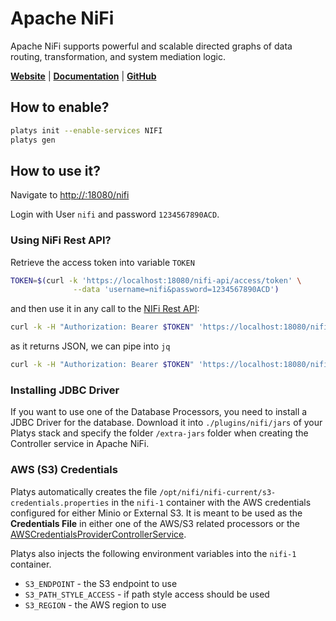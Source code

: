 # Apache NiFi

Apache NiFi supports powerful and scalable directed graphs of data routing, transformation, and system mediation logic.

**[Website](https://nifi.apache.org/)** | **[Documentation](https://nifi.apache.org/docs.html)** | **[GitHub](https://github.com/apache/nifi)**

## How to enable?

```bash
platys init --enable-services NIFI
platys gen
```

## How to use it?

Navigate to <http://:18080/nifi>

Login with User `nifi` and password `1234567890ACD`.

### Using NiFi Rest API?

Retrieve the access token into variable `TOKEN`

```bash
TOKEN=$(curl -k 'https://localhost:18080/nifi-api/access/token' \
              --data 'username=nifi&password=1234567890ACD')
```

and then use it in any call to the [NIFi Rest API](https://nifi.apache.org/docs/nifi-docs/rest-api/index.html):

```bash
curl -k -H "Authorization: Bearer $TOKEN" 'https://localhost:18080/nifi-api/flow/current-user'  
```

as it returns JSON, we can pipe into `jq`

```bash
curl -k -H "Authorization: Bearer $TOKEN" 'https://localhost:18080/nifi-api/flow/current-user' | jq
```

### Installing JDBC Driver

If you want to use one of the Database Processors, you need to install a JDBC Driver for the database. Download it into `./plugins/nifi/jars` of your Platys stack and specify the folder `/extra-jars` folder when creating the Controller service in Apache NiFi.

### AWS (S3) Credentials

Platys automatically creates the file `/opt/nifi/nifi-current/s3-credentials.properties` in the `nifi-1` container with the AWS credentials configured for either Minio or External S3. It is meant to be used as the **Credentials File** in either one of the AWS/S3 related processors or the [AWSCredentialsProviderControllerService](https://nifi.apache.org/docs/nifi-docs/components/org.apache.nifi/nifi-aws-nar/latest/org.apache.nifi.processors.aws.credentials.provider.service.AWSCredentialsProviderControllerService/index.html).

Platys also injects the following environment variables into the `nifi-1` container.

* `S3_ENDPOINT` - the S3 endpoint to use
* `S3_PATH_STYLE_ACCESS` - if path style access should be used
* `S3_REGION` - the AWS region to use
